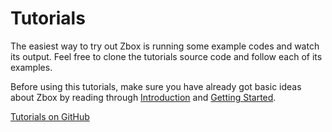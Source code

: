 # Tutorials

The easiest way to try out Zbox is running some example codes and watch its
output. Feel free to clone the tutorials source code and follow each of its
examples.

Before using this tutorials, make sure you have already got basic ideas about
Zbox by reading through [Introduction](/) and
[Getting Started](/getting-started.md).

[Tutorials on GitHub](https://github.com/zboxfs/zbox-tutorials)
